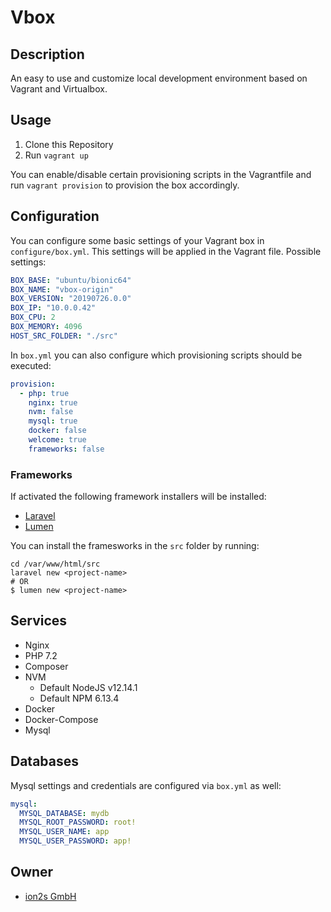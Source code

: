 # Vbox

## Description
An easy to use and customize local development environment based on Vagrant and
Virtualbox.

## Usage
1. Clone this Repository
1. Run `vagrant up`

You can enable/disable certain provisioning scripts in the Vagrantfile and run `vagrant provision`
to provision the box accordingly.

## Configuration
You can configure some basic settings of your Vagrant box in `configure/box.yml`.
This settings will be applied in the Vagrant file.
Possible settings:
```yaml
BOX_BASE: "ubuntu/bionic64"
BOX_NAME: "vbox-origin"
BOX_VERSION: "20190726.0.0"
BOX_IP: "10.0.0.42"
BOX_CPU: 2
BOX_MEMORY: 4096
HOST_SRC_FOLDER: "./src"
```

In `box.yml` you can also configure which provisioning scripts should be executed:
```yaml
provision:
  - php: true
    nginx: true
    nvm: false
    mysql: true
    docker: false
    welcome: true
    frameworks: false
```

### Frameworks
If activated the following framework installers will be installed:
* [Laravel](https://laravel.com/)
* [Lumen](https://lumen.laravel.com/)

You can install the framesworks in the `src` folder by running:
```shell script
cd /var/www/html/src
laravel new <project-name>
# OR
$ lumen new <project-name>
```

## Services
* Nginx
* PHP 7.2
* Composer
* NVM
  * Default NodeJS v12.14.1
  * Default NPM 6.13.4
* Docker
* Docker-Compose
* Mysql

## Databases
Mysql settings and credentials are configured via `box.yml` as well: 
```yaml
mysql:
  MYSQL_DATABASE: mydb
  MYSQL_ROOT_PASSWORD: root!
  MYSQL_USER_NAME: app
  MYSQL_USER_PASSWORD: app!
```

## Owner
* [ion2s GmbH](http://www.ion2s.com)
